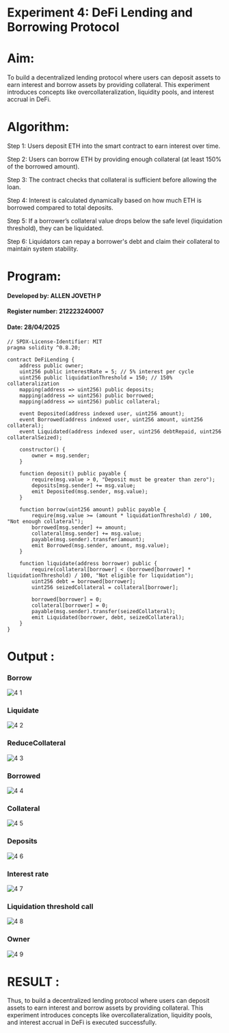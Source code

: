 # Experiment 4: DeFi Lending and Borrowing Protocol
# Aim:
To build a decentralized lending protocol where users can deposit assets to earn interest and borrow assets by providing collateral. This experiment introduces concepts like overcollateralization, liquidity pools, and interest accrual in DeFi.

# Algorithm:

Step 1: Users deposit ETH into the smart contract to earn interest over time.

Step 2: Users can borrow ETH by providing enough collateral (at least 150% of the borrowed amount).

Step 3: The contract checks that collateral is sufficient before allowing the loan.

Step 4: Interest is calculated dynamically based on how much ETH is borrowed compared to total deposits.

Step 5: If a borrower’s collateral value drops below the safe level (liquidation threshold), they can be liquidated.

Step 6: Liquidators can repay a borrower's debt and claim their collateral to maintain system stability.



# Program:
#### Developed by: ALLEN JOVETH P
#### Register number: 212223240007
#### Date: 28/04/2025

```
// SPDX-License-Identifier: MIT
pragma solidity ^0.8.20;

contract DeFiLending {
    address public owner;
    uint256 public interestRate = 5; // 5% interest per cycle
    uint256 public liquidationThreshold = 150; // 150% collateralization
    mapping(address => uint256) public deposits;
    mapping(address => uint256) public borrowed;
    mapping(address => uint256) public collateral;

    event Deposited(address indexed user, uint256 amount);
    event Borrowed(address indexed user, uint256 amount, uint256 collateral);
    event Liquidated(address indexed user, uint256 debtRepaid, uint256 collateralSeized);

    constructor() {
        owner = msg.sender;
    }

    function deposit() public payable {
        require(msg.value > 0, "Deposit must be greater than zero");
        deposits[msg.sender] += msg.value;
        emit Deposited(msg.sender, msg.value);
    }

    function borrow(uint256 amount) public payable {
        require(msg.value >= (amount * liquidationThreshold) / 100, "Not enough collateral");
        borrowed[msg.sender] += amount;
        collateral[msg.sender] += msg.value;
        payable(msg.sender).transfer(amount);
        emit Borrowed(msg.sender, amount, msg.value);
    }

    function liquidate(address borrower) public {
        require(collateral[borrower] < (borrowed[borrower] * liquidationThreshold) / 100, "Not eligible for liquidation");
        uint256 debt = borrowed[borrower];
        uint256 seizedCollateral = collateral[borrower];

        borrowed[borrower] = 0;
        collateral[borrower] = 0;
        payable(msg.sender).transfer(seizedCollateral);
        emit Liquidated(borrower, debt, seizedCollateral);
    }
}

```

# Output :

### Borrow
![4 1](https://github.com/user-attachments/assets/cc08a378-5cee-4f27-936b-f407de5e8ef5)

### Liquidate

![4 2](https://github.com/user-attachments/assets/25cec862-0bbf-4848-a944-3bb60497295d)

### ReduceCollateral
![4 3](https://github.com/user-attachments/assets/bee47ae4-aec5-470f-a91a-170cb30d7dc2)

### Borrowed

![4 4](https://github.com/user-attachments/assets/6a8a733f-3b2d-4523-9759-489139feda82)

### Collateral
![4 5](https://github.com/user-attachments/assets/4a18ac63-5ea5-420d-81b7-e0b45b4138ab)

### Deposits

![4 6](https://github.com/user-attachments/assets/b447c8e6-a87f-4694-abc5-1684ca873eb6)

### Interest rate

![4 7](https://github.com/user-attachments/assets/fca1ae52-ce7c-419a-8bab-23f552cfd1dd)

### Liquidation threshold call

![4 8](https://github.com/user-attachments/assets/c5f9b191-26d3-4972-9c0d-b4a102bca360)

### Owner

![4 9](https://github.com/user-attachments/assets/c18329bf-6033-431c-988e-d167f65ef83e)

# RESULT : 

Thus, to build a decentralized lending protocol where users can deposit assets to earn interest and borrow assets by providing collateral. This experiment introduces concepts like overcollateralization, liquidity pools, and interest accrual in DeFi is executed successfully.
